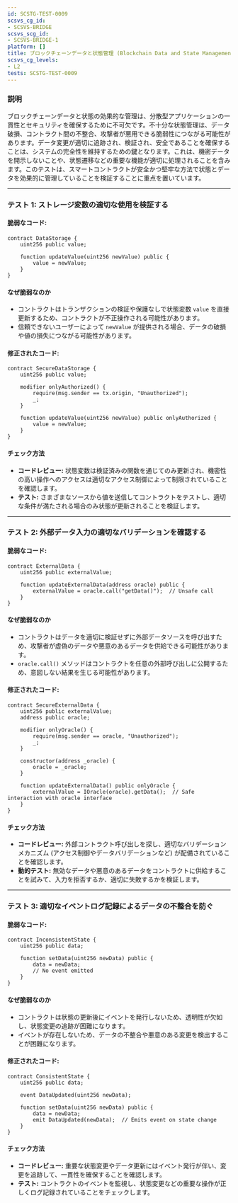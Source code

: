 ```yaml
---
id: SCSTG-TEST-0009
scsvs_cg_id:
- SCSVS-BRIDGE
scsvs_scg_id:
- SCSVS-BRIDGE-1
platform: []
title: ブロックチェーンデータと状態管理 (Blockchain Data and State Management)
scsvs_cg_levels:
- L2
tests: SCSTG-TEST-0009
---
```


### **説明**
ブロックチェーンデータと状態の効果的な管理は、分散型アプリケーションの一貫性とセキュリティを確保するために不可欠です。不十分な状態管理は、データ破損、コントラクト間の不整合、攻撃者が悪用できる脆弱性につながる可能性があります。データ変更が適切に追跡され、検証され、安全であることを確保することは、システムの完全性を維持するための鍵となります。これは、機密データを開示しないことや、状態遷移などの重要な機能が適切に処理されることを含みます。このテストは、スマートコントラクトが安全かつ堅牢な方法で状態とデータを効果的に管理していることを検証することに重点を置いています。

---

### **テスト 1: ストレージ変数の適切な使用を検証する**

#### 脆弱なコード:
```solidity
contract DataStorage {
    uint256 public value;

    function updateValue(uint256 newValue) public {
        value = newValue;
    }
}
```

#### **なぜ脆弱なのか**

- コントラクトはトランザクションの検証や保護なしで状態変数 `value` を直接更新するため、コントラクトが不正操作される可能性があります。
- 信頼できないユーザーによって `newValue` が提供される場合、データの破損や値の損失につながる可能性があります。



#### 修正されたコード:

```solidity
contract SecureDataStorage {
    uint256 public value;

    modifier onlyAuthorized() {
        require(msg.sender == tx.origin, "Unauthorized");
        _;
    }

    function updateValue(uint256 newValue) public onlyAuthorized {
        value = newValue;
    }
}
```


#### **チェック方法**
- **コードレビュー:** 状態変数は検証済みの関数を通じてのみ更新され、機密性の高い操作へのアクセスは適切なアクセス制御によって制限されていることを確認します。
- **テスト:** さまざまなソースから値を送信してコントラクトをテストし、適切な条件が満たされる場合のみ状態が更新されることを検証します。

---

### **テスト 2: 外部データ入力の適切なバリデーションを確認する**

#### 脆弱なコード:
```solidity
contract ExternalData {
    uint256 public externalValue;

    function updateExternalData(address oracle) public {
        externalValue = oracle.call("getData()");  // Unsafe call
    }
}

```

#### **なぜ脆弱なのか**


- コントラクトはデータを適切に検証せずに外部データソースを呼び出すため、攻撃者が虚偽のデータや悪意のあるデータを供給できる可能性があります。
- `oracle.call()` メソッドはコントラクトを任意の外部呼び出しに公開するため、意図しない結果を生じる可能性があります。


#### 修正されたコード:

```solidity
contract SecureExternalData {
    uint256 public externalValue;
    address public oracle;
    
    modifier onlyOracle() {
        require(msg.sender == oracle, "Unauthorized");
        _;
    }

    constructor(address _oracle) {
        oracle = _oracle;
    }

    function updateExternalData() public onlyOracle {
        externalValue = IOracle(oracle).getData();  // Safe interaction with oracle interface
    }
}

```



#### **チェック方法**
- **コードレビュー:** 外部コントラクト呼び出しを探し、適切なバリデーションメカニズム (アクセス制御やデータバリデーションなど) が配備されていることを確認します。
- **動的テスト:** 無効なデータや悪意のあるデータをコントラクトに供給することを試みて、入力を拒否するか、適切に失敗するかを検証します。

---

### **テスト 3: 適切なイベントログ記録によるデータの不整合を防ぐ**

#### 脆弱なコード:
```solidity
contract InconsistentState {
    uint256 public data;

    function setData(uint256 newData) public {
        data = newData;
        // No event emitted
    }
}

```


#### **なぜ脆弱なのか**

- コントラクトは状態の更新後にイベントを発行しないため、透明性が欠如し、状態変更の追跡が困難になります。
- イベントが存在しないため、データの不整合や悪意のある変更を検出することが困難になります。


#### 修正されたコード:

```solidity
contract ConsistentState {
    uint256 public data;
    
    event DataUpdated(uint256 newData);

    function setData(uint256 newData) public {
        data = newData;
        emit DataUpdated(newData);  // Emits event on state change
    }
}

```


#### **チェック方法**
- **コードレビュー:** 重要な状態変更やデータ更新にはイベント発行が伴い、変更を追跡して、一貫性を確保することを確認します。
- **テスト:** コントラクトのイベントを監視し、状態変更などの重要な操作が正しくログ記録されていることをチェックします。
